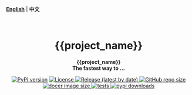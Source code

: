 [**English**](./README_ZH.md) | **中文**

<h1 align="center">
    <br>
    {{project_name}}
    <br>
</h1>
<p align="center">
    <b> {{project_name}} <br/>
    The fastest way to ... </b>
</p>

<p align="center">
    <a href="https://pypi.org/project/{{project_name}}/"><img src="https://img.shields.io/pypi/v/{{project_name}}?color=brightgreen" alt="PyPI version" ></a>
    <a href="https://github.com/beidongjiedeguang/{{project_name}}/blob/main/LICENSE">
        <img alt="License" src="https://img.shields.io/github/license/beidongjiedeguang/{{project_name}}.svg?color=blue&style=flat-square">
    </a>
    <a href="https://github.com/beidongjiedeguang/{{project_name}}/releases">
        <img alt="Release (latest by date)" src="https://img.shields.io/github/v/release/beidongjiedeguang/{{project_name}}">
    </a>
    <a href="https://github.com/beidongjiedeguang/{{project_name}}">
        <img alt="GitHub repo size" src="https://img.shields.io/github/repo-size/beidongjiedeguang/{{project_name}}">
    </a>
    <a href="https://hub.docker.com/r/beidongjiedeguang/{{project_name}}">
        <img alt="docer image size" src="https://img.shields.io/docker/image-size/beidongjiedeguang/{{project_name}}?style=flat&label=docker image">
    </a>
    <a href="https://github.com/beidongjiedeguang/{{project_name}}/actions/workflows/run_tests.yaml">
        <img alt="tests" src="https://img.shields.io/github/actions/workflow/status/beidongjiedeguang/{{project_name}}/run_tests.yml?label=tests">
    </a>
    <a href="https://pypi.org/project/{{project_name}}/">
        <img alt="pypi downloads" src="https://img.shields.io/pypi/dm/{{project_name}}">
    </a>

</p>